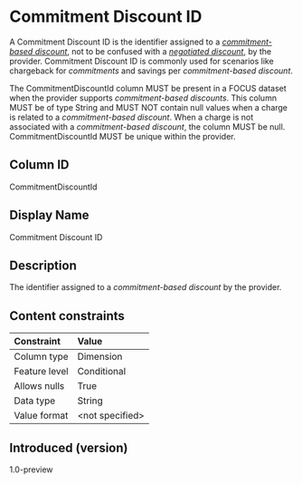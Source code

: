 # Commitment Discount ID

A Commitment Discount ID is the identifier assigned to a [*commitment-based discount*](#glossary:commitment-based-discount), not to be confused with a [*negotiated discount*](#glossary:negotiated-discount), by the provider. Commitment Discount ID is commonly used for scenarios like chargeback for *commitments* and savings per *commitment-based discount*.

The CommitmentDiscountId column MUST be present in a FOCUS dataset when the provider supports *commitment-based discounts*. This column MUST be of type String and MUST NOT contain null values when a charge is related to a *commitment-based discount*. When a charge is not associated with a *commitment-based discount*, the column MUST be null. CommitmentDiscountId MUST be unique within the provider.

## Column ID

CommitmentDiscountId

## Display Name

Commitment Discount ID

## Description

The identifier assigned to a *commitment-based discount* by the provider.

## Content constraints

|    Constraint   |      Value       |
|:----------------|:-----------------|
| Column type     | Dimension        |
| Feature level   | Conditional      |
| Allows nulls    | True             |
| Data type       | String           |
| Value format    | \<not specified> |

## Introduced (version)

1.0-preview
